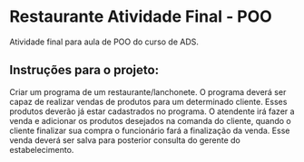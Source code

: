 # Restaurante Atividade Final - POO

Atividade final para aula de POO do curso de ADS.

## Instruções para o projeto:
Criar um programa de um restaurante/lanchonete.
O programa deverá ser capaz de realizar vendas de produtos para um determinado cliente.
Esses produtos deverão já estar cadastrados no programa. O atendente irá fazer a venda
e adicionar os produtos desejados na comanda do cliente, quando o cliente finalizar sua 
compra o funcionário fará a finalização da venda. Esse venda deverá ser salva para posterior
consulta do gerente do estabelecimento.
